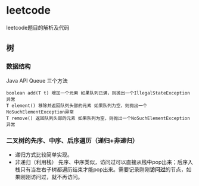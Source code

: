 # leetcode
leetcode题目的解析及代码

## 树

### 数据结构

Java API Queue 三个方法

```  
boolean add(T t) 增加一个元索 如果队列已满，则抛出一个IllegalStateException异常
T element() 移除并返回队列头部的元素 如果队列为空，则抛出一个NoSuchElementException异常
T remove() 返回队列头部的元素 如果队列为空，则抛出一个NoSuchElementException异常
```

### 二叉树的先序、中序、后序遍历（递归+非递归）
- 递归方式比较简单实现。
- 非递归（利用栈）
  先序、中序类似，访问过可以直接从栈中pop出来；后序入栈只有当左右子树都遍历结束才能pop出来。需要记录刚刚**访问过**的节点，如果刚刚访问过，就不再访问。

##
